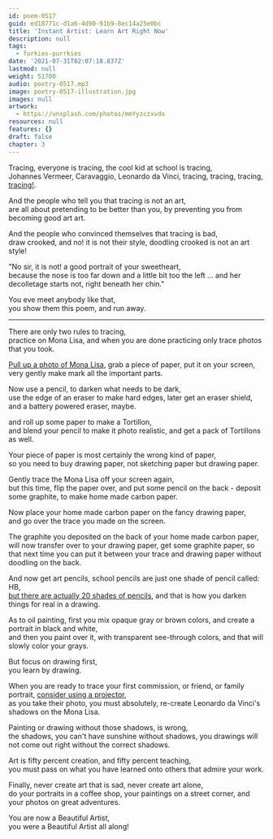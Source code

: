 ```yaml
---
id: poem-0517
guid: ed18771c-d1a6-4d90-91b9-8ec14a25e0bc
title: 'Instant Artist: Learn Art Right Now'
description: null
tags:
  - furkies-purrkies
date: '2021-07-31T02:07:18.837Z'
lastmod: null
weight: 51700
audio: poetry-0517.mp3
image: poetry-0517-illustration.jpg
images: null
artwork:
  - https://unsplash.com/photos/mmYyzczxvdo
resources: null
features: {}
draft: false
chapter: 3
---
```


Tracing, everyone is tracing, the cool kid at school is tracing,\
Johannes Vermeer, Caravaggio, Leonardo da Vinci, tracing, tracing, tracing, [tracing!](https://en.wikipedia.org/wiki/Camera_obscura).

And the people who tell you that tracing is not an art,\
are all about pretending to be better than you, by preventing you from becoming good art art.

And the people who convinced themselves that tracing is bad,\
draw crooked, and no! it is not their style, doodling crooked is not an art style!

"No sir, it is not! a good portrait of your sweetheart,\
because the nose is too far down and a little bit too the left ... and her decolletage starts not, right beneath her chin."

You eve meet anybody like that,\
you show them this poem, and run away.

---

There are only two rules to tracing,\
practice on Mona Lisa, and when you are done practicing only trace photos that you took.

[Pull up a photo of Mona Lisa](https://www.google.com/search?q=mona+lisa), grab a piece of paper, put it on your screen,\
very gently make mark all the important parts.

Now use a pencil, to darken what needs to be dark,\
use the edge of an eraser to make hard edges, later get an eraser shield, and a battery powered eraser, maybe.

and roll up some paper to make a Tortillon,\
and blend your pencil to make it photo realistic, and get a pack of Tortillons as well.

Your piece of paper is most certainly the wrong kind of paper,\
so you need to buy drawing paper, not sketching paper but drawing paper.

Gently trace the Mona Lisa off your screen again,\
but this time, flip the paper over, and put some pencil on the back - deposit some graphite, to make home made carbon paper.

Now place your home made carbon paper on the fancy drawing paper,\
and go over the trace you made on the screen.

The graphite you deposited on the back of your home made carbon paper,\
will now transfer over to your drawing paper, get some graphite paper, so that next time you can put it between your trace and drawing paper without doodling on the back.

And now get art pencils, school pencils are just one shade of pencil called: HB,\
[but there are actually 20 shades of pencils](https://en.wikipedia.org/wiki/Pencil#Grading_and_classification), and that is how you darken things for real in a drawing.

As to oil painting, first you mix opaque gray or brown colors, and create a portrait in black and white,\
and then you paint over it, with transparent see-through colors, and that will slowly color your grays.

But focus on drawing first,\
you learn by drawing.

When you are ready to trace your first commission, or friend, or family portrait, [consider using a projector](https://www.amazon.com/pico-projector/s?k=pico+projector),\
as you take their photo, you must absolutely, re-create Leonardo da Vinci's shadows on the Mona Lisa.

Painting or drawing without those shadows, is wrong,\
the shadows, you can't have sunshine without shadows, you drawings will not come out right without the correct shadows.

Art is fifty percent creation, and fifty percent teaching,\
you must pass on what you have learned onto others that admire your work.

Finally, never create art that is sad, never create art alone,\
do your portraits in a coffee shop, your paintings on a street corner, and your photos on great adventures.

You are now a Beautiful Artist,\
you were a Beautiful Artist all along!
